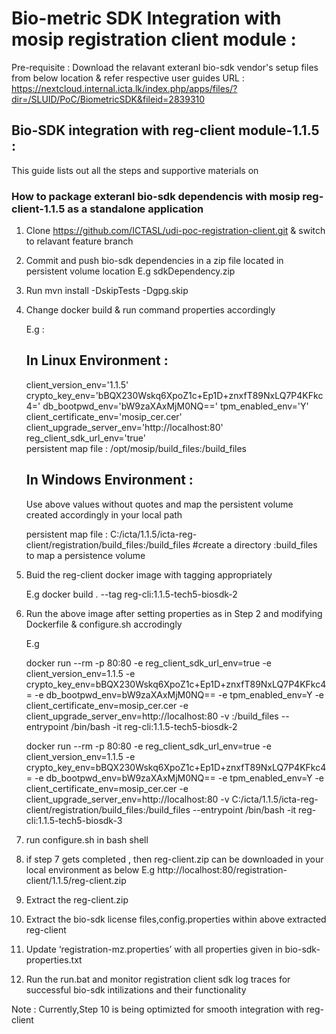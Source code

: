 # Bio-metric SDK Integration with mosip registration client module :

Pre-requisite : Download the relavant exteranl bio-sdk vendor's setup files from below location & refer respective user guides
                URL : https://nextcloud.internal.icta.lk/index.php/apps/files/?dir=/SLUID/PoC/BiometricSDK&fileid=2839310


  
## Bio-SDK integration with reg-client module-1.1.5 :

This guide lists out all the steps and supportive materials on
 

### How to package exteranl bio-sdk dependencis with mosip reg-client-1.1.5 as a standalone application
   
1.  Clone https://github.com/ICTASL/udi-poc-registration-client.git & switch to relavant feature branch  
2.  Commit and push bio-sdk dependencies in a zip file located in persistent volume location
        E.g sdkDependency.zip 
		
3.  Run mvn install -DskipTests -Dgpg.skip
4.  Change docker build & run command properties  accordingly       
	
	E.g :
	
	
	In Linux Environment : 
	----------------------
	
	client_version_env='1.1.5'
	crypto_key_env='bBQX230Wskq6XpoZ1c+Ep1D+znxfT89NxLQ7P4KFkc4='
	db_bootpwd_env='bW9zaXAxMjM0NQ=='
	tpm_enabled_env='Y'
	client_certificate_env='mosip_cer.cer'
	client_upgrade_server_env='http://localhost:80'
	reg_client_sdk_url_env='true'   
	persistent map file : /opt/mosip/build_files:/build_files
	
	


	In Windows Environment : 
	-------------------------
	
	
	Use above values without quotes and map the persistent volume created accordingly in your local path
	
	persistent map file : C:/icta/1.1.5/icta-reg-client/registration/build_files:/build_files #create a directory :build_files  to map a persistence volume 
	

5.  Buid the reg-client docker image with tagging appropriately
	
	E.g  docker build . --tag reg-cli:1.1.5-tech5-biosdk-2


6. Run the above image after setting properties as in Step 2 and modifying Dockerfile & configure.sh accrodingly
	
	E.g 
	
	  docker run --rm  -p 80:80  -e reg_client_sdk_url_env=true -e client_version_env=1.1.5 -e crypto_key_env=bBQX230Wskq6XpoZ1c+Ep1D+znxfT89NxLQ7P4KFkc4= -e db_bootpwd_env=bW9zaXAxMjM0NQ== -e tpm_enabled_env=Y -e client_certificate_env=mosip_cer.cer -e client_upgrade_server_env=http://localhost:80 -v :/build_files --entrypoint /bin/bash -it reg-cli:1.1.5-tech5-biosdk-2
	  
	  
	  
	  docker run --rm  -p 80:80  -e reg_client_sdk_url_env=true -e client_version_env=1.1.5 -e crypto_key_env=bBQX230Wskq6XpoZ1c+Ep1D+znxfT89NxLQ7P4KFkc4= -e db_bootpwd_env=bW9zaXAxMjM0NQ== -e tpm_enabled_env=Y -e client_certificate_env=mosip_cer.cer -e client_upgrade_server_env=http://localhost:80 -v C:/icta/1.1.5/icta-reg-client/registration/build_files:/build_files --entrypoint /bin/bash -it reg-cli:1.1.5-tech5-biosdk-3



7. run configure.sh in bash shell

8. if step 7 gets completed , then reg-client.zip can be downloaded in your local environment as below
	E.g http://localhost:80/registration-client/1.1.5/reg-client.zip
	
9. Extract the reg-client.zip   
	
10. Extract the bio-sdk license files,config.properties within above extracted reg-client 

11. Update ‘registration-mz.properties’  with all properties given in bio-sdk-properties.txt 
    
12. Run the run.bat and monitor registration client sdk log traces for successful bio-sdk intilizations and their functionality 



Note : Currently,Step 10 is being optimizted for smooth integration with reg-client
	
